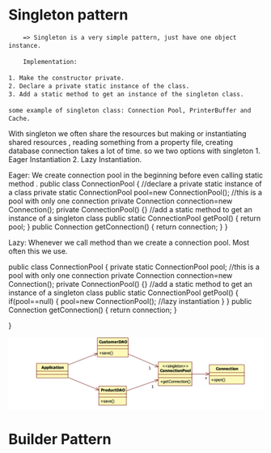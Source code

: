 # Singleton pattern

        => Singleton is a very simple pattern, just have one object instance.

        Implementation:

    1. Make the constructor private.
    2. Declare a private static instance of the class.
    3. Add a static method to get an instance of the singleton class.

    some example of singleton class: Connection Pool, PrinterBuffer and Cache.

With singleton we often share the resources but making or instantiating shared resources , reading something from a property file, creating database connection takes a lot of time. so we two options with singleton 1. Eager Instantiation 2. Lazy Instantiation.

Eager:
We create connection pool in the beginning before even calling static method .
public class ConnectionPool {
​//declare a private static instance of a class
private static ConnectionPool pool=new ConnectionPool();
//this is a pool with only one connection
private Connection connection=new Connection();
private ConnectionPool() {}
//add a static method to get an instance of a singleton class
public static ConnectionPool getPool() {
​return pool;
​}
public Connection getConnection() {
​return connection;
}
}

Lazy:
Whenever we call method than we create a connection pool. Most often this we use.

public class ConnectionPool {
private static ConnectionPool pool;
//this is a pool with only one connection
private Connection connection=new Connection();
private ConnectionPool() {}
//add a static method to get an instance of a singleton class
public static ConnectionPool getPool() {
​if(pool==null) {
​​pool=new ConnectionPool(); //lazy instantiation
​}
​}
public Connection getConnection() {
​return connection;
}

}

![](images/singleton.png)

# Builder Pattern
